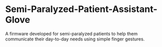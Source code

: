 # Semi-Paralyzed-Patient-Assistant-Glove
A firmware developed for semi-paralyzed patients to help them communicate their day-to-day needs using simple finger gestures.
